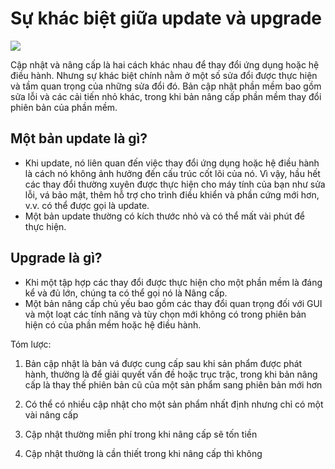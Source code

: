# Sự khác biệt giữa update và upgrade

![](../images/2.png) 
 
Cập nhật và nâng cấp là hai cách khác nhau để thay đổi ứng dụng hoặc hệ điều hành. Nhưng sự khác biệt chính nằm ở một số sửa đổi được thực hiện và tầm quan trọng của những sửa đổi đó. Bản cập nhật phần mềm bao gồm sửa lỗi và các cải tiến nhỏ khác, trong khi bản nâng cấp phần mềm thay đổi phiên bản của phần mềm.

## Một bản update là gì?
- Khi update, nó liên quan đến việc thay đổi ứng dụng hoặc hệ điều hành là cách nó không ảnh hưởng đến cấu trúc cốt lõi của nó. Vì vậy, hầu hết các thay đổi thường xuyên được thực hiện cho máy tính của bạn như sửa lỗi, vá bảo mật, thêm hỗ trợ cho trình điều khiển và phần cứng mới hơn, v.v. có thể được gọi là update.
- Một bản update thường có kích thước nhỏ và có thể mất vài phút để thực hiện.

## Upgrade là gì?

- Khi một tập hợp các thay đổi được thực hiện cho một phần mềm là đáng kể và đủ lớn, chúng ta có thể gọi nó là Nâng cấp. 
- Một bản nâng cấp chủ yếu bao gồm các thay đổi quan trọng đối với GUI và một loạt các tính năng và tùy chọn mới không có trong phiên bản hiện có của phần mềm hoặc hệ điều hành.

Tóm lược:

1. Bản cập nhật là bản vá được cung cấp sau khi sản phẩm được phát hành, thường là để giải quyết vấn đề hoặc trục trặc, trong khi bản nâng cấp là thay thế phiên bản cũ của một sản phẩm sang phiên bản mới hơn

2. Có thể có nhiều cập nhật cho một sản phẩm nhất định nhưng chỉ có một vài nâng cấp

3. Cập nhật thường miễn phí trong khi nâng cấp sẽ tốn tiền

4. Cập nhật thường là cần thiết trong khi nâng cấp thì không

